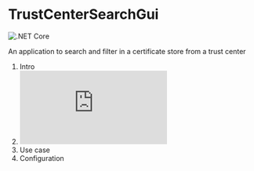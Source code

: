 # TrustCenterSearchGui

![.NET Core](https://github.com/haevg-rz/TrustCenterSearchGui/workflows/.NET%20Core/badge.svg)

An application to search and filter in a certificate store from a trust center

1. Intro
2. ![Features](https://github.com/haevg-rz/TrustCenterSearchGui/blob/master/Features/README.md)
3. Use case
4. Configuration
